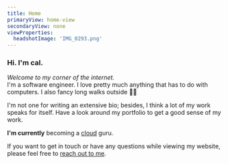 ```yaml
---
title: Home
primaryView: home-view
secondaryView: none
viewProperties:
  headshotImage: 'IMG_0293.png'
---
```



### Hi. I'm cal. <hand-wave />

*Welcome to my corner of the internet.* \
I'm a software engineer. I love pretty much anything that has to do with computers. I also fancy long walks outside 🚶‍♂️

I'm not one for writing an extensive bio; besides, I think a lot of my work speaks for itself. Have a look around my portfolio to get a good sense of my work.

**I'm currently** becoming a [cloud](/cloud) guru.

If you want to get in touch or have any questions while viewing my website, please feel free to [reach out to me](/contact).

